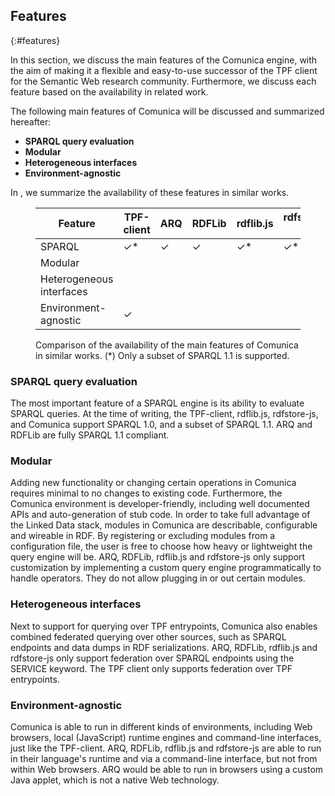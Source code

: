 ## Features
{:#features}

In this section, we discuss the main features of the Comunica engine,
with the aim of making it a flexible and easy-to-use successor of the TPF client for the Semantic Web research community.
Furthermore, we discuss each feature based on the availability in related work.

The following main features of Comunica will be discussed and summarized hereafter:

* **SPARQL query evaluation**
* **Modular**
* **Heterogeneous interfaces**
* **Environment-agnostic**

In [](#features-comparison), we summarize the availability of these features in similar works.

<figure id="features-comparison" class="table" markdown="1">

| Feature                  | TPF-client | ARQ | RDFLib | rdflib.js | rdfstore-js | Comunica |
| ------------------------ |------------|-----|--------|-----------|-------------|----------|
| SPARQL                   | ✓*         | ✓   | ✓      | ✓*        | ✓*          | ✓*       |
| Modular                  |            |     |        |           |             | ✓        |
| Heterogeneous interfaces |            |     |        |           |             | ✓        |
| Environment-agnostic     | ✓          |     |        |           |             | ✓        |

<figcaption markdown="block">
Comparison of the availability of the main features of Comunica in similar works.
(*) Only a subset of SPARQL 1.1 is supported.
</figcaption>
</figure>

### SPARQL query evaluation

The most important feature of a SPARQL engine is its ability to evaluate SPARQL queries.
At the time of writing, the TPF-client, rdflib.js, rdfstore-js, and Comunica support SPARQL 1.0, and a subset of SPARQL 1.1.
ARQ and RDFLib are fully SPARQL 1.1 compliant.

### Modular

Adding new functionality or changing certain operations in Comunica requires minimal to no changes to existing code.
Furthermore, the Comunica environment is developer-friendly, including well documented APIs and auto-generation of stub code.
In order to take full advantage of the Linked Data stack, modules in Comunica are describable, configurable and wireable in RDF.
By registering or excluding modules from a configuration file, the user is free to choose how heavy or lightweight the query engine will be.
ARQ, RDFLib, rdflib.js and rdfstore-js only support customization by implementing a custom query engine programmatically to handle operators.
They do not allow plugging in or out certain modules.

### Heterogeneous interfaces

Next to support for querying over TPF entrypoints, Comunica also enables combined federated querying over other sources,
such as SPARQL endpoints and data dumps in RDF serializations.
ARQ, RDFLib, rdflib.js and rdfstore-js only support federation over SPARQL endpoints using the SERVICE keyword.
The TPF client only supports federation over TPF entrypoints.

### Environment-agnostic

Comunica is able to run in different kinds of environments, including Web browsers, local (JavaScript) runtime engines and command-line interfaces,
just like the TPF-client.
ARQ, RDFLib, rdflib.js and rdfstore-js are able to run in their language's runtime and via a command-line interface, but not from within Web browsers.
ARQ would be able to run in browsers using a custom Java applet, which is not a native Web technology.
